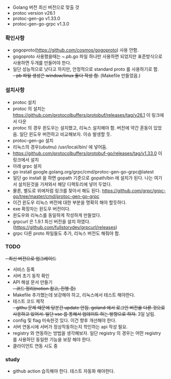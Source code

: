 ###
- Golang 버전 최신 버전으로 맞출 것  
- protoc version v26.1
- protoc-gen-go v1.33.0
- protoc-gen-go-grpc v1.3.0

### 확인사항
- gogoproto(https://github.com/cosmos/gogoproto) 사용 안함.  
- gogoproto 사용했을때는 ~.pb.go 파일 하나만 사용하면 되었지만 표준방식으로 사용하면 두개를 만들어야 한다.  
- 일단 성능적으로 낫다고 하지만, 안정적으로 standard proto 를 사용하기로 함.  
~~- pb 파일 생성은 window/linux 둘다 작성 함.~~ (Makefile 만들었음.)  

### 설치사항
- protoc 설치
- protoc 의 설치는 https://github.com/protocolbuffers/protobuf/releases/tag/v26.1 이 링크에서 다운
- protoc 의 경우 윈도우는 설치했고, 리눅스 설치해야 함. 버전에 약간 혼동이 있었음.  일단 윈도우 버전하고 비교해보자. 이슈 발생할 듯.
- protoc-gen-go 설치
- 리눅스의 경우(ubutnu) /usr/local/bin/ 에 넣어둠.
- https://github.com/protocolbuffers/protobuf-go/releases/tag/v1.33.0 이 링크에서 설치
- 아래 grpc 설치
- go install google.golang.org/grpc/cmd/protoc-gen-go-grpc@latest
- 일단 go install 을 하면 gopath 기준으로 gopath/bin 에 설치가 된다. 나는 여기서 설치된것을 가져와서 해당 디렉토리에 넣어 두었다.
- 물론, 별도로 위에처럼 링크를 찾아서 해도 된다. https://github.com/grpc/grpc-go/tree/master/cmd/protoc-gen-go-grpc
- 이건 윈도우 리눅스 버전에 대한 부분을 명확히 해야 할듯하다.  
- exe 확장자는 윈도우 버전이다.  
- 윈도우와 리눅스를 동일하게 작성하게 만들었다. 
- grpcurl 은 1.9.1 최신 버전을 설치 하였다.(https://github.com/fullstorydev/grpcurl/releases)  
- grpc 다른 proto 파일들도 추가, 리눅스 버전도 해줘야 함.

### TODO
~~- 최신 버전으로 업그레이드~~
- 서비스 등록  
- 서버 초기 동작 확인  
- API 해설 문서 만들기  
~~- 코드 정리(notion 참고, 진행 중)~~    
- Makefile 추가했는데 보강해야 하고, 리눅스에서 테스트 해야한다.  
- 테스트 코드 제작  
~~- githu 문제 때문에 당분간  update 안됨.  goland 에서 로그인 버전을 다른 것으로 사용하고 있어서. 일단 vsc 를 통해서 업데이트 하는 방향으로 하자.~~ 3일 날림.  
- config 및 flag 미숙한것 있다. 이건 향후 개선해야 한다.  
- 서버 연동시에 서버가 정상작동하는지 학인하는 api 작성 필요.  
- registry 와 연동하는 방법을 생각해보자. 일단 registry 의 경우는 어떤 registry 를 사용하던 동일한 기능을 보장 해야 한다.
- 클라이언트 연동 시도 중

### study
- github action 습득해야 한다. 테스트 자동화 해야한다.  